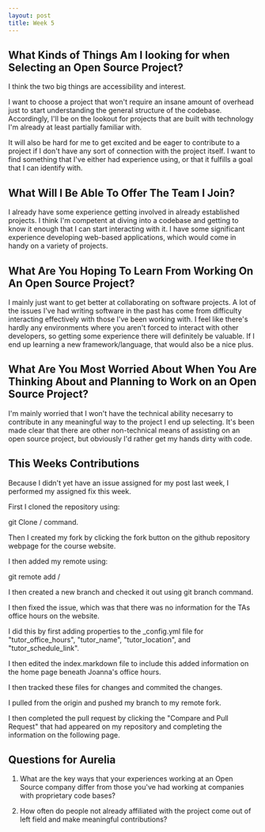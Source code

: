 ```yaml
---
layout: post
title: Week 5
---
```



## What Kinds of Things Am I looking for when Selecting an Open Source Project?

I think the two big things are accessibility and interest.

I want to choose a project that won't require an insane amount of overhead just to start understanding the general structure of the codebase. Accordingly, I'll be on the lookout for projects that are built with technology I'm already at least partially familiar with.

It will also be hard for me to get excited and be eager to contribute to a project if I don't have any sort of connection with the project itself. I want to find something that I've either had experience using, or that it fulfills a goal that I can identify with.

## What Will I Be Able To Offer The Team I Join?

I already have some experience getting involved in already established projects. I think I'm competent at diving into a codebase and getting to know it enough that I can start interacting with it. I have some significant experience developing web-based applications, which would come in handy on a variety of projects.

## What Are You Hoping To Learn From Working On An Open Source Project?

I mainly just want to get better at collaborating on software projects. A lot of the issues I've had writing software in the past has come from difficulty interacting effectively with those I've been working with. I feel like there's hardly any environments where you aren't forced to interact with other developers, so getting some experience there will definitely be valuable. If I end up learning a new framework/language, that would also be a nice plus.

## What Are You Most Worried About When You Are Thinking About and Planning to Work on an Open Source Project?

I'm mainly worried that I won't have the technical ability necesarry to contribute in any meaningful way to the project I end up selecting. It's been made clear that there are other non-technical means of assisting on an open source project, but obviously I'd rather get my hands dirty with code.


## This Weeks Contributions

Because I didn't yet have an issue assigned for my post last week, I performed my assigned fix this week.

First I cloned the repository using:

git Clone /<url/> command.

Then I created my fork by clicking the fork button on the github repository webpage for the course website.

I then added my remote using:

git remote add /<url-of-my-fork/>

I then created a new branch and checked it out using git branch command.

I then fixed the issue, which was that there was no information for the TAs office hours on the website.

I did this by first adding properties to the _config.yml file for "tutor_office_hours", "tutor_name", "tutor_location", and "tutor_schedule_link".

I then edited the index.markdown file to include this added information on the home page beneath Joanna's office hours.

I then tracked these files for changes and commited the changes.

I pulled from the origin and pushed my branch to my remote fork.

I then completed the pull request by clicking the "Compare and Pull Request" that had appeared on my repository and completing the information on the following page.

## Questions for Aurelia

1) What are the key ways that your experiences working at an Open Source company differ from those you've had working at companies with proprietary code bases?

2) How often do people not already affiliated with the project come out of left field and make meaningful contributions?
